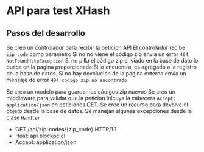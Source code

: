 # API para test XHash

## Pasos del desarrollo
Se creo un controlador para recibir la peticion API
El controlador recibe `zip_code` como parametro
Si no no viene el código zip envia un error `404 NotFoundHttpException`
Si no pilla el código zip enviado en la base de dato lo busca en la pagina proporcionada
Si lo encuentra, es agregado a la registro de la base de datos.
Si no hay devolucion de la pagina externa envia un mensaje de error `404 código zip no encontrado`

Se creo un modelo para guardar los códigos zip nuevos 
Se creo un middleware para validar que la peticion inlcuya la cabecera `Accept: application/json` en peticiones GET.
Se creo un recurso para devolve el objeto desde la base de datos.
Se manejan algunas excepciones desde la clase `Handler`

- GET /api/zip-codes/{zip_code} HTTP/1.1
- Host: api.blockpc.cl
- Accept: application/json